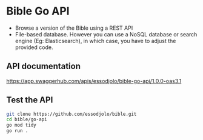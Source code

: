 # Bible Go API

- Browse a version of the Bible using a REST API
- File-based database. However you can use a NoSQL database or search engine (Eg: Elasticsearch), in which case, you have to adjust the provided code.

## API documentation

https://app.swaggerhub.com/apis/essodjolo/bible-go-api/1.0.0-oas3.1

## Test the API

```bash
git clone https://github.com/essodjolo/bible.git
cd bible/go-api
go mod tidy
go run .
```
